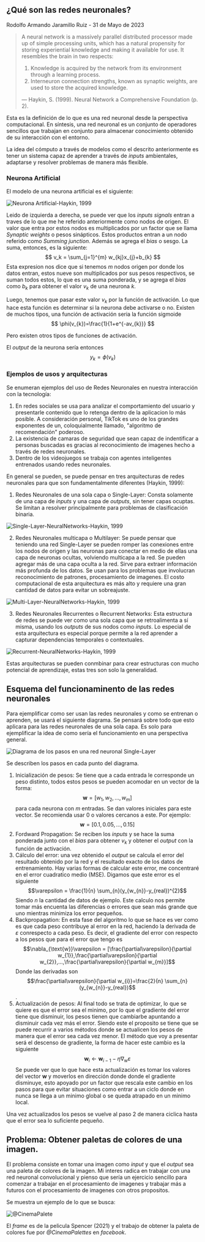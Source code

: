 ## ¿Qué son las redes neuronales?
Rodolfo Armando Jaramillo Ruiz - 31 de Mayo de 2023

> A neural network is a massively parallel distributed processor made up of simple processing units, which has a natural propensity for storing experiential knowledge and making it available for use. It resembles the brain in two respects:
>
> 1. Knowledge is acquired by the network from its environment through a learning process.
> 2. Interneuron connection strengths, known as synaptic weights, are used to store the acquired knowledge.
>
> — Haykin, S. (1999). Neural Network a Comprehensive Foundation (p. 2).

Esta es la definición de lo que es una red neuronal desde la perspectiva computacional. En síntesis, una red neuronal es un conjunto de operadores sencillos que trabajan en conjunto para almacenar conocimiento obtenido de su interacción con el entorno.

La idea del cómputo a través de modelos como el descrito anteriormente es tener un sistema capaz de aprender a través de *inputs* ambientales, adaptarse y resolver problemas de manera más flexible.

### Neurona Artificial

El modelo de una neurona artificial es el siguiente:

![Neurona Artificial-Haykin, 1999](artificial-neural.png)

Leido de izquierda a derecha, se puede ver que los *inputs signals* entran a traves de lo que me he referido anteriormente como nodos de origen. El valor que entra por estos nodos es multiplicados por un factor que se llama *Synaptic weights* o pesos sinápticos. Estos productos entran a un nodo referido como *Summing junction*. Además se agrega el *bias* o sesgo. La suma, entonces, es la siguiente:
$$
v_k = \sum_{j=1}^{m} w_{kj}x_{j}+b_{k}
$$
Esta expresion nos dice que si tenemos $m$ nodos origen por donde los datos entran, estos nueve son multiplicados por sus pesos respectivos, se suman todos estos, lo que es una suma ponderada, y se agrega el *bias* como $b_{k}$ para obtener el valor $v_{k}$ de una neurona $k$.

Luego, tenemos que pasar este valor $v_{k}$ por la función de activación. Lo que hace esta función es determinar si la neurona debe activarse o no. Existen de muchos tipos, una función de activación seria la función sigmoide
$$
\phi(v_{k})=\frac{1}{1+e^{-av_{k}}}
$$

Pero existen otros tipos de funciones de activación.

El *output* de la neurona sería entonces $$y_{k}=\phi(v_{k})$$

### Ejemplos de usos y arquitecturas

Se enumeran ejemplos del uso de Redes Neuronales en nuestra interacción con la tecnología:

1. En redes sociales se usa para analizar el comportamiento del usuario y presentarle contenido que lo retenga dentro de la aplicacion lo más posible. A consideración personal, TikTok es uno de los grandes exponentes de un, coloquialmente llamado, "algoritmo de recomendación" poderoso.
2. La existencia de camaras de seguridad que sean capaz de indentificar a personas buscadas es gracias al reconocimiento de imagenes hecho a través de redes neuronales.
3. Dentro de los videojuegos se trabaja con agentes inteligentes entrenados usando redes neuronales.

En general se pueden, se puede pensar en tres arquitecturas de redes neuronales para que son fundamentalmente diferentes (Haykin, 1999):
1. Redes Neuronales de una sola capa o Single-Layer: Consta solamente de una capa de *inputs* y una capa de *outputs*, sin tener capas ocuptas. Se limitan a resolver principalmente para problemas de clasificación binaria.
 
![Single-Layer-NeuralNetworks-Haykin, 1999](single-layer-NN.png)

2. Redes Neuronales multicapa o Multilayer: Se puede pensar que teniendo una red Single-Layer se pueden romper las conexiones entre los nodos de origen y las neuronas para conectar en medio de ellas una capa de neuronas ocultas, volviendo multicapa a la red. Se pueden agregar más de una capa oculta a la red. Sirve para extraer información más profunda de los datos. Se usan para los problemas que involucran reconocimiento de patrones, procesamiento de imagenes. El costo computacional de esta arquitectura es más alto y requiere una gran cantidad de datos para evitar un sobreajuste.

![Multi-Layer-NeuralNetworks-Haykin, 1999](multilayer-NN.png)

3. Redes Neuronales Recurrentes o Recurrent Networks: Esta estructura de redes se puede ver como una sola capa que se retroalimenta a sí misma, usando los *outputs* de sus nodos como *inputs*. Lo especial de esta arquitectura es especial porque permite a la red aprender a capturar dependencias temporales o contextuales.
 
![Recurrent-NeuralNetworks-Haykin, 1999](recurrent-NN.png)

Estas arquitecturas se pueden conmbinar para crear estructuras con mucho potencial de aprendizaje, estas tres son solo la generalidad.
## Esquema del funcionaminento de las redes neuronales

Para ejemplificar como ser usan las redes neuronales y como se entrenan o aprenden, se usará el siguiente diagrama. Se pensará sobre todo que esto aplicara para las redes neuronales de una sola capa. Es solo para ejemplificar la idea de como sería el funcionamiento en una perspectiva general.

![Diagrama de los pasos en una red neuronal Single-Layer](diagrama-NN.png)

Se describen los pasos en cada punto del diagrama.
1. Inicialización de pesos: Se tiene que a cada entrada le corresponde un peso distinto, todos estos pesos se pueden acomodar en un vector de la forma:$$\textbf{w}=[w_1, w_2, ..., w_m]$$ para cada neurona con $m$ entradas. Se dan valores iniciales para este vector. Se recomienda usar $0$ o valores cercanos a este. Por ejemplo:$$\textbf{w}=[0.1, 0.05, ..., 0.15]$$
2. Fordward Propagation: Se reciben los *inputs* y se hace la suma ponderada junto con el *bias* para obtener $v_k$ y obtener el *output* con la función de activación.
3. Cálculo del error: una vez obtenido el *output* se calcula el error del resultado obtenido por la red y el resultado exacto de los datos de entrenamiento. Hay varias formas de calcular este error, me concentraré en el error cuadratico medio (MSE). Digamos que este error es el siguiente $$\varepsilon = \frac{1}{n} \sum_{n}(y_{w_{n}}-y_{real})^{2}$$ Siendo $n$ la cantidad de datos de ejemplo. Este calculo nos permite tomar más encuenta las diferencias o errores que sean más grande que uno mientras minimiza los error pequeños.
4. Backpropagation: En esta fase del algoritmo lo que se hace es ver como es que cada peso contribuye al error en la red, haciendo la derivada de $\varepsilon$ conrespecto a cada peso. Es decir, el gradiente del error con respecto a los pesos que para el error que tengo es $$\nabla_{\text{w}}\varepsilon = [\frac{\partial\varepsilon}{\partial w_{1}},\frac{\partial\varepsilon}{\partial w_{2}},...,\frac{\partial\varepsilon}{\partial w_{m}}]$$ Donde las derivadas son $$\frac{\partial\varepsilon}{\partial w_{i}}=\frac{2}{n} \sum_{n}(y_{w_{n}}-y_{real})$$.
5. Actualización de pesos: Al final todo se trata de optimizar, lo que se quiere es que el error sea el minimo, por lo que el gradiente del error tiene que disminuir, los pesos tienen que cambiarbe apuntando a disminuir cada vez más el error. Siendo este el proposito se tiene que se puede recurrir a varios métodos donde se actualicen los pesos de manera que el error sea cada vez menor. El método que voy a presentar será el descenso de gradiente, la forma de hacer este cambio es la siguiente $$\textbf{w}_{i}\leftarrow\textbf{w}_{i-1}-\eta\nabla_{\text{w}}\varepsilon$$ Se puede ver que lo que hace esta actualización es tomar los valores del vector $\textbf{w}$ y moverlos en dirección donde donde el gradiente disminuye, esto apoyado por un factor que rescala este cambio en los pasos para que evitar situaciones como entrar a un ciclo donde en nunca se llega a un minimo global o se queda atrapado en un minimo local.

Una vez actualizados los pesos se vuelve al paso 2 de manera ciclica hasta que el error sea lo suficiente pequeño.

## Problema: Obtener paletas de colores de una imagen.

El problema consiste en tomar una imagen como *input* y que el *output* sea una paleta de colores de la imagen. Mi interes radica en trabajar con una red neuronal convolucional y pienso que sería un ejercicio sencillo para comenzar a trabajar en el procesamiento de imagenes y trabajar más a futuros con el procesamiento de imagenes con otros propositos.

Se muestra un ejemplo de lo que se busca:

![@CinemaPalete](cinema-pallete.png)

El *frame* es de la pelicula Spencer (2021) y el trabajo de obtener la paleta de colores fue por *@CinemaPalettes* en *facebook*.

